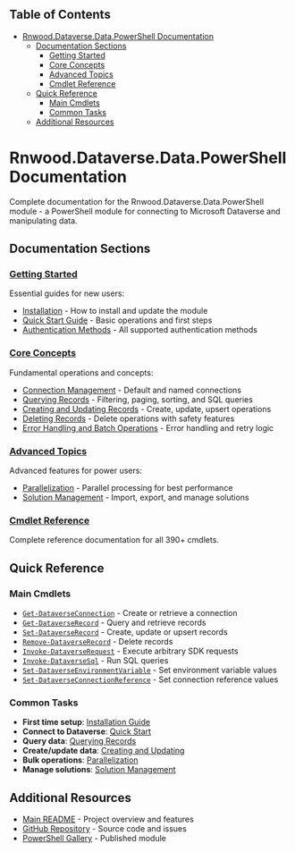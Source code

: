 <!-- START doctoc generated TOC please keep comment here to allow auto update -->
<!-- DON'T EDIT THIS SECTION, INSTEAD RE-RUN doctoc TO UPDATE -->
## Table of Contents

- [Rnwood.Dataverse.Data.PowerShell Documentation](#rnwooddataversedatapowershell-documentation)
  - [Documentation Sections](#documentation-sections)
    - [Getting Started](#getting-started)
    - [Core Concepts](#core-concepts)
    - [Advanced Topics](#advanced-topics)
    - [Cmdlet Reference](#cmdlet-reference)
  - [Quick Reference](#quick-reference)
    - [Main Cmdlets](#main-cmdlets)
    - [Common Tasks](#common-tasks)
  - [Additional Resources](#additional-resources)

<!-- END doctoc generated TOC please keep comment here to allow auto update -->

# Rnwood.Dataverse.Data.PowerShell Documentation

<!-- TOC -->
<!-- /TOC -->

Complete documentation for the Rnwood.Dataverse.Data.PowerShell module - a PowerShell module for connecting to Microsoft Dataverse and manipulating data.

## Documentation Sections

### [Getting Started](getting-started/)
Essential guides for new users:
- [Installation](getting-started/installation.md) - How to install and update the module
- [Quick Start Guide](getting-started/quickstart.md) - Basic operations and first steps
- [Authentication Methods](getting-started/authentication.md) - All supported authentication methods

### [Core Concepts](core-concepts/)
Fundamental operations and concepts:
- [Connection Management](core-concepts/connections.md) - Default and named connections
- [Querying Records](core-concepts/querying.md) - Filtering, paging, sorting, and SQL queries
- [Creating and Updating Records](core-concepts/creating-updating.md) - Create, update, upsert operations
- [Deleting Records](core-concepts/deleting.md) - Delete operations with safety features
- [Error Handling and Batch Operations](core-concepts/error-handling.md) - Error handling and retry logic

### [Advanced Topics](advanced/)
Advanced features for power users:
- [Parallelization](advanced/parallelization.md) - Parallel processing for best performance
- [Solution Management](advanced/solution-management.md) - Import, export, and manage solutions

### [Cmdlet Reference](../Rnwood.Dataverse.Data.PowerShell/docs/)
Complete reference documentation for all 390+ cmdlets.

## Quick Reference

### Main Cmdlets
- [`Get-DataverseConnection`](../Rnwood.Dataverse.Data.PowerShell/docs/Get-DataverseConnection.md) - Create or retrieve a connection
- [`Get-DataverseRecord`](../Rnwood.Dataverse.Data.PowerShell/docs/Get-DataverseRecord.md) - Query and retrieve records
- [`Set-DataverseRecord`](../Rnwood.Dataverse.Data.PowerShell/docs/Set-DataverseRecord.md) - Create, update or upsert records
- [`Remove-DataverseRecord`](../Rnwood.Dataverse.Data.PowerShell/docs/Remove-DataverseRecord.md) - Delete records
- [`Invoke-DataverseRequest`](../Rnwood.Dataverse.Data.PowerShell/docs/Invoke-DataverseRequest.md) - Execute arbitrary SDK requests
- [`Invoke-DataverseSql`](../Rnwood.Dataverse.Data.PowerShell/docs/Invoke-DataverseSql.md) - Run SQL queries
- [`Set-DataverseEnvironmentVariable`](../Rnwood.Dataverse.Data.PowerShell/docs/Set-DataverseEnvironmentVariable.md) - Set environment variable values
- [`Set-DataverseConnectionReference`](../Rnwood.Dataverse.Data.PowerShell/docs/Set-DataverseConnectionReference.md) - Set connection reference values

### Common Tasks
- **First time setup**: [Installation Guide](getting-started/installation.md)
- **Connect to Dataverse**: [Quick Start](getting-started/quickstart.md#getting-a-connection)
- **Query data**: [Querying Records](core-concepts/querying.md)
- **Create/update data**: [Creating and Updating](core-concepts/creating-updating.md)
- **Bulk operations**: [Parallelization](advanced/parallelization.md)
- **Manage solutions**: [Solution Management](advanced/solution-management.md)

## Additional Resources

- [Main README](../README.md) - Project overview and features
- [GitHub Repository](https://github.com/rnwood/Rnwood.Dataverse.Data.PowerShell) - Source code and issues
- [PowerShell Gallery](https://www.powershellgallery.com/packages/Rnwood.Dataverse.Data.PowerShell) - Published module
